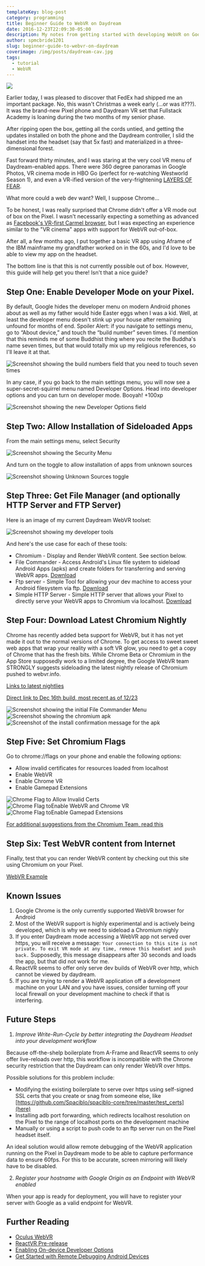 ```yaml
---
templateKey: blog-post
category: programming
title: Beginner Guide to WebVR on Daydream
date: 2016-12-23T22:09:30-05:00
description: My notes from getting started with developing WebVR on Google Daydream
author: spmcbride1201
slug: beginner-guide-to-webvr-on-daydream
coverimage: /img/posts/daydream-cav.jpg
tags:
  - tutorial
  - WebVR
---
```


![](/img/posts/daydream-cav.jpg)

Earlier today, I was pleased to discover that FedEx had shipped me an important package. No, this wasn't Christmas a week early (...or was it???). It was the brand-new Pixel phone and Daydream VR set that Fullstack Academy is loaning during the two months of my senior phase.

After ripping open the box, getting all the cords untied, and getting the updates installed on both the phone and the Daydream controller, I slid the handset into the headset (say that 5x fast) and materialized in a three-dimensional forest.

Fast forward thirty minutes, and I was staring at the very cool VR menu of Daydream-enabled apps. There were 360 degree panoramas in Google Photos, VR cinema mode in HBO Go (perfect for re-watching Westworld Season 1), and even a VR-ified version of the very-frightening [LAYERS OF FEAR](http://uploadvr.com/layers-fear-coming-daydream-year/).

What more could a web dev want? Well, I suppose Chrome...

To be honest, I was really surprised that Chrome didn't offer a VR mode out of box on the Pixel. I wasn't necessarily expecting a something as advanced as [Facebook's VR-first Carmel browser](https://techcrunch.com/2016/10/06/oculus-webvr/), but I was expecting an experience similar to the "VR cinema" apps with support for WebVR out-of-box.

After all, a few months ago, I put together a basic VR app using Aframe of the IBM mainframe my grandfather worked on in the 60s, and I'd love to be able to view my app on the headset.

The bottom line is that this is not currently possible out of box. However, this guide will help get you there! Isn't that a nice guide?

## Step One: Enable Developer Mode on your Pixel.

By default, Google hides the developer menu on modern Android phones about as well as my father would hide Easter eggs when I was a kid. Well, at least the developer menu doesn't stink up your house after remaining unfound for months of end. Spoiler Alert: if you navigate to settings menu, go to “About device,” and touch the “build number” seven times. I'd mention that this reminds me of some Buddhist thing where you recite the Buddha's name seven times, but that would totally mix up my religious references, so I'll leave it at that.

<img alt='Screenshot showing the build numbers field that you need to touch seven times' src='/img/posts/daydream/unlock-developer-options.jpg' style='max-width: 540px;'>

In any case, if you go back to the main settings menu, you will now see a super-secret-squirrel menu named Developer Options. Head into developer options and you can turn on developer mode. Booyah! +100xp

<img alt='Screenshot showing the new Developer Options field' src='/img/posts/daydream/developer-options.jpg' style='max-width: 540px;'>

<!--![Screenshot showing the new Developer Options field](/img/posts/daydream/developer-options.jpg)-->

## Step Two: Allow Installation of Sideloaded Apps

From the main settings menu, select Security

<img alt='Screenshot showing the Security Menu' src='/img/posts/daydream/security-settings.jpg' style='max-width: 540px;'>

And turn on the toggle to allow installation of apps from unknown sources

<img alt='Screenshot showing Unknown Sources toggle' src='/img/posts/daydream/install-from-unknown-sources.jpg' style='max-width: 540px;'>

## Step Three: Get File Manager (and optionally HTTP Server and FTP Server)

Here is an image of my current Daydream WebVR toolset:

<img alt='Screenshot showing my developer tools' src='/img/posts/daydream/current-dev-tools.png' style='max-width: 540px;'>
<!--![Screenshot showing the new Developer Options field](/img/posts/daydream/current-dev-tools.png)-->

And here's the use case for each of these tools:

* Chromium - Display and Render WebVR content. See section below.
* File Commander - Access Android's Linux file system to sideload Android Apps (apks) and create folders for transferring and serving WebVR apps. [Download](https://play.google.com/store/apps/details?id=com.mobisystems.fileman)
* Ftp server - Simple Tool for allowing your dev machine to access your Android filesystem via ftp. [Download](https://play.google.com/store/apps/details?id=com.theolivetree.ftpserver)
* Simple HTTP Server - Simple HTTP server that allows your Pixel to directly serve your WebVR apps to Chromium via localhost. [Download](https://play.google.com/store/apps/details?id=jp.ubi.common.http.server)

## Step Four: Download Latest Chromium Nightly

Chrome has recently added beta support for WebVR, but it has not yet made it out to the normal versions of Chrome. To get access to sweet sweet web apps that wrap your reality with a soft VR glow, you need to get a copy of Chrome that has the fresh bits. While Chrome Beta or Chromium in the App Store supposedly work to a limited degree, the Google WebVR team STRONGLY suggests sideloading the latest nightly release of Chromium pushed to webvr.info.

[Links to latest nightlies](https://webvr.info/get-chrome/)

[Direct link to Dec 16th build, most recent as of 12/23](https://drive.google.com/file/d/0B8dt3TGgfXfiU0RKVGFNLVh0ME0/view?usp=drive_web)

<img alt='Screenshot showing the initial File Commander Menu' src='/img/posts/daydream/file-commander-menu.jpg' style='max-width: 540px;'>
<img alt='Screenshot showing the chromium apk' src='/img/posts/daydream/select-chromium-apk.jpg' style='max-width: 540px;'>
<img alt='Screenshot of the install confirmation message for the apk' src='/img/posts/daydream/install-chromium.jpg' style='max-width: 540px;'>

## Step Five: Set Chromium Flags

Go to chrome://flags on your phone and enable the following options:

* Allow invalid certificates for resources loaded from localhost
* Enable WebVR
* Enable Chrome VR
* Enable Gamepad Extensions

<img alt='Chrome Flag to Allow Invalid Certs' src='/img/posts/daydream/allow-invalid-certs.jpg' style='max-width: 540px;'>
<img alt='Chrome Flag toEnable WebVR and Chrome VR' src='/img/posts/daydream/enable-webvr.jpg' style='max-width: 540px;'>
<img alt='Chrome Flag toEnable Gamepad Extensions' src='/img/posts/daydream/gamepad-extensions.jpg' style='max-width: 540px;'>

[For additional suggestions from the Chromium Team, read this](https://docs.google.com/document/d/1g02qHfX85vSRSOkWm9k33I0b7VuyN79md9U9t6MIa4E/edit)

## Step Six: Test WebVR content from Internet

Finally, test that you can render WebVR content by checking out this site using Chromium on your Pixel.

[WebVR Example](https://threejs.org/examples/webvr_cubes.html)

## Known Issues

1.  Google Chrome is the only currently supported WebVR browser for Android
2.  Most of the WebVR support is highly experimental and is actively being developed, which is why we need to sideload a Chromium nighly
3.  If you enter Daydream mode accessing a WebVR app not served over https, you will receive a message: `Your connection to this site is not private. To exit VR mode at any time, remove this headset and push back.` Supposedly, this message disappears after 30 seconds and loads the app, but that did not work for me.
4.  ReactVR seems to offer only serve dev builds of WebVR over http, which cannot be viewed by daydream.
5.  If you are trying to render a WebVR application off a development machine on your LAN and you have issues, consider turning off your local firewall on your development machine to check if that is interfering.

## Future Steps

1.  _Improve Write-Run-Cycle by better integrating the Daydream Headset into your development workflow_

Because off-the-shelp boilerplate from A-Frame and ReactVR seems to only offer live-reloads over http, this workflow is incompatible with the Chrome security restriction that the Daydream can only render WebVR over https.

Possible solutions for this problem include:

* Modifying the existing boilerplate to serve over https using self-signed SSL certs that you create or snag from someone else, like [https://github.com/Spaciblo/spaciblo-core/tree/master/test_certs](here)
* Installing adb port forwarding, which redirects localhost resolution on the Pixel to the range of localhost ports on the development machine
* Manually or using a script to push code to an ftp server run on the Pixel headset itself.

An ideal solution would allow remote debugging of the WebVR application running on the Pixel in Daydream mode to be able to capture performance data to ensure 60fps. For this to be accurate, screen mirroring will likely have to be disabled.

2.  _Register your hostname with Google Origin as an Endpoint with WebVR enabled_

When your app is ready for deployment, you will have to register your server with Google as a valid endpoint for WebVR.

## Further Reading

* [Oculus WebVR](https://techcrunch.com/2016/10/06/oculus-webvr/)
* [ReactVR Pre-release](https://developer.oculus.com/blog/introducing-the-react-vr-pre-release/)
* [Enabling On-device Developer Options](https://developer.android.com/studio/run/device.html#developer-device-options)
* [Get Started with Remote Debugging Android Devices](https://developers.google.com/web/tools/chrome-devtools/remote-debugging/)
